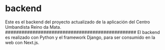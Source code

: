 # backend
Este es el backend del proyecto actualizado de la aplicación del Centro Umbandista Reino da Mata.
################################################
El backend es realizado con Python y el framework Django, para ser consumido en la web con Next.js.
